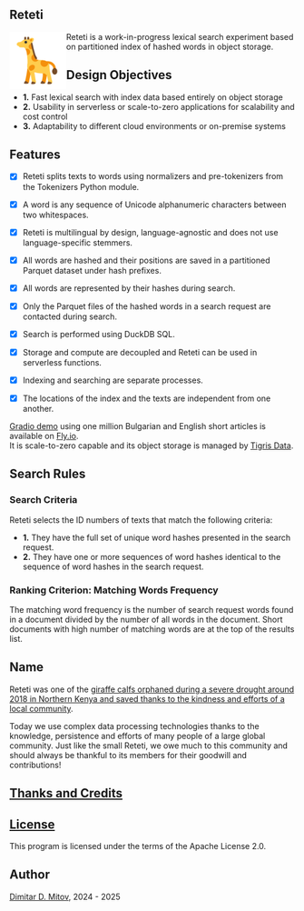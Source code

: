 Reteti
--------------------------------------------------------------------------------

<img align="left" width="100" height="100" src="assets/giraffe_svgrepo_com.png">
  
Reteti is a work-in-progress lexical search experiment based on partitioned index of hashed words in object storage.

## Design Objectives

* **1.** Fast lexical search with index data based entirely on object storage
* **2.** Usability in serverless or scale-to-zero applications for scalability and cost control
* **3.** Adaptability to different cloud environments or on-premise systems

## Features

- [x] Reteti splits texts to words using normalizers and pre-tokenizers from the Tokenizers Python module.

- [x] A word is any sequence of Unicode alphanumeric characters between two whitespaces.

- [x] Reteti is multilingual by design, language-agnostic and does not use language-specific stemmers.

- [x] All words are hashed and their positions are saved in a partitioned Parquet dataset under hash prefixes.

- [x] All words are represented by their hashes during search.

- [x] Only the Parquet files of the hashed words in a search request are contacted during search.

- [x] Search is performed using DuckDB SQL.

- [x] Storage and compute are decoupled and Reteti can be used in serverless functions.

- [x] Indexing and searching are separate processes.

- [x] The locations of the index and the texts are independent from one another.

[Gradio demo](https://reteti.fly.dev/) using one million Bulgarian and English short articles is available on [Fly.io](https://fly.io/).  
It is scale-to-zero capable and its object storage is managed by [Tigris Data](https://www.tigrisdata.com/).

## Search Rules

### Search Criteria

Reteti selects the ID numbers of texts that match the following criteria:

* **1.** They have the full set of unique word hashes presented in the search request.
* **2.** They have one or more sequences of word hashes identical to the sequence of word hashes in the search request.

### Ranking Criterion: Matching Words Frequency

The matching word frequency is the number of search request words found in a document divided by the number of all words in the document. Short documents with high number of matching words are at the top of the results list.

## Name

Reteti was one of the [giraffe calfs orphaned during a severe drought around 2018 in Northern Kenya and saved thanks to the kindness and efforts of a local community](https://science.sandiegozoo.org/science-blog/lekiji-fupi-and-reteti).  
  
Today we use complex data processing technologies thanks to the knowledge, persistence and efforts of many people of a large global community. Just like the small Reteti, we owe much to this community and should always be thankful to its members for their goodwill and contributions!  

## [Thanks and Credits](./CREDITS.md)

## [License](./LICENSE)

This program is licensed under the terms of the Apache License 2.0.

## Author

[Dimitar D. Mitov](https://www.linkedin.com/in/dimitar-mitov-12388982/), 2024 - 2025
